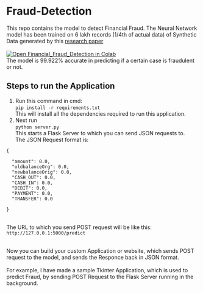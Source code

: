 # Fraud-Detection

This repo contains the model to detect Financial Fraud. The Neural Network model has been trained on 6 lakh records (1/4th of actual data) of Synthetic Data generated by this <a href="https://www.msc-les.org/proceedings/emss/2016/EMSS2016_249.pdf">research paper</a><br><br>
[![Open Financial_Fraud_Detection in Colab](https://colab.research.google.com/assets/colab-badge.svg)](https://colab.research.google.com/drive/1PnJZAISMsTxNkz7Oa0phOOvzwKVR4vyM?usp=sharing)<br>The model is 99.922% accurate in predicting if a certain case is fraudulent or not.<br>
## Steps to run the Application
1. Run this command in cmd:<br>```pip install -r requirements.txt```<br>This will install all the dependencies required to run this application.
2. Next run<br>```python server.py```<br>This starts a Flask Server to which you can send JSON requests to.<br>The JSON Request format is:<br>
```
{

  "amount": 0.0,
  "oldbalanceOrg": 0.0,
  "newbalanceOrig": 0.0,
  "CASH_OUT": 0.0,
  "CASH_IN": 0.0,
  "DEBIT": 0.0,
  "PAYMENT": 0.0,
  "TRANSFER": 0.0

}
```
<br>The URL to which you send POST request will be like this:<br> ```http://127.0.0.1:5000/predict```
<br>
<br>

Now you can build your custom Application or website, which sends POST request to the model, and sends the Responce back in JSON format. <br><br>
For example, I have made a sample Tkinter Application, which is used to predict Fraud, by sending POST Request to the Flask Server running in the background.

